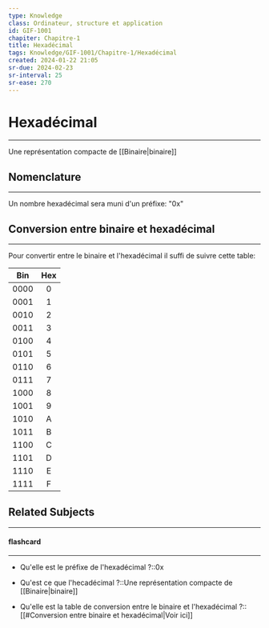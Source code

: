 ```yaml
---
type: Knowledge
class: Ordinateur, structure et application
id: GIF-1001
chapiter: Chapitre-1
title: Hexadécimal 
tags: Knowledge/GIF-1001/Chapitre-1/Hexadécimal
created: 2024-01-22 21:05
sr-due: 2024-02-23
sr-interval: 25
sr-ease: 270
---
```

# Hexadécimal
----
Une représentation compacte de [[Binaire|binaire]]

## Nomenclature
----
Un nombre hexadécimal sera muni d'un préfixe: "0x"

## Conversion entre binaire et hexadécimal
----
Pour convertir entre le binaire et l'hexadécimal il suffi de suivre cette table:

| Bin | Hex |
| :--: | :--: |
| 0000 | 0 |
| 0001 | 1 |
| 0010 | 2 |
| 0011 | 3 |
| 0100 | 4 |
| 0101 | 5 |
| 0110 | 6 |
| 0111 | 7 |
| 1000 | 8 |
| 1001 | 9 |
| 1010 | A |
| 1011 | B |
| 1100 | C |
| 1101 | D |
| 1110 | E |
| 1111 | F |

## Related Subjects
----
#### flashcard 
----
- Qu'elle est le préfixe de l'hexadécimal ?::0x
<!--SR:!2024-02-10,12,270-->
- Qu'est ce que l'hecadécimal ?::Une représentation compacte de [[Binaire|binaire]]
<!--SR:!2024-02-05,7,250-->
- Qu'elle est la table de conversion entre le binaire et l'hexadécimal ?::[[#Conversion entre binaire et hexadécimal|Voir ici]]
<!--SR:!2024-02-06,8,250-->